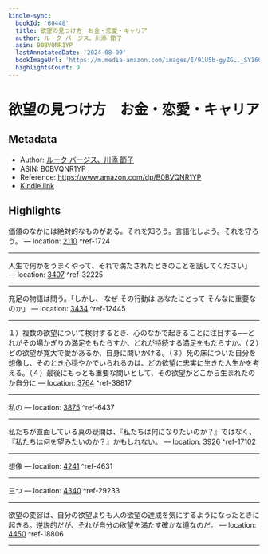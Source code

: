 ```yaml
---
kindle-sync:
  bookId: '60448'
  title: 欲望の見つけ方　お金・恋愛・キャリア
  author: ルーク バージス、川添 節子
  asin: B0BVQNR1YP
  lastAnnotatedDate: '2024-08-09'
  bookImageUrl: 'https://m.media-amazon.com/images/I/91U5b-gyZGL._SY160.jpg'
  highlightsCount: 9
---
```

# 欲望の見つけ方　お金・恋愛・キャリア
## Metadata
* Author: [ルーク バージス、川添 節子](https://www.amazon.comundefined)
* ASIN: B0BVQNR1YP
* Reference: https://www.amazon.com/dp/B0BVQNR1YP
* [Kindle link](kindle://book?action=open&asin=B0BVQNR1YP)

## Highlights
価値のなかには絶対的なものがある。それを知ろう。言語化しよう。それを守ろう。 — location: [2110](kindle://book?action=open&asin=B0BVQNR1YP&location=2110) ^ref-1724

---
人生で何かをうまくやって、それで満たされたときのことを話してください」 — location: [3407](kindle://book?action=open&asin=B0BVQNR1YP&location=3407) ^ref-32225

---
充足の物語は問う。「しかし、 なぜ その行動は あなたにとって そんなに重要なのか」 — location: [3434](kindle://book?action=open&asin=B0BVQNR1YP&location=3434) ^ref-12445

---
１）複数の欲望について検討するとき、心のなかで起きることに注目する──どれがその場かぎりの満足をもたらすか、どれが持続する満足をもたらすか。（２）どの欲望が寛大で愛があるか、自身に問いかける。（３）死の床についた自分を想像し、そのとき心穏やかでいられるのは、どの欲望に忠実に生きた人生かを考える。（４）最後にもっとも重要な問いとして、その欲望がどこから生まれたのか自分に — location: [3764](kindle://book?action=open&asin=B0BVQNR1YP&location=3764) ^ref-38817

---
私の — location: [3875](kindle://book?action=open&asin=B0BVQNR1YP&location=3875) ^ref-6437

---
私たちが直面している真の疑問は、『私たちは何になりたいのか？』ではなく、『私たちは何を望みたいのか？』かもしれない。 — location: [3926](kindle://book?action=open&asin=B0BVQNR1YP&location=3926) ^ref-17102

---
想像 — location: [4241](kindle://book?action=open&asin=B0BVQNR1YP&location=4241) ^ref-4631

---
三つ — location: [4340](kindle://book?action=open&asin=B0BVQNR1YP&location=4340) ^ref-29233

---
欲望の変容は、自分の欲望よりも人の欲望の達成を気にするようになったときに起きる。逆説的だが、それが自分の欲望を満たす確かな道なのだ。 — location: [4450](kindle://book?action=open&asin=B0BVQNR1YP&location=4450) ^ref-18806

---
